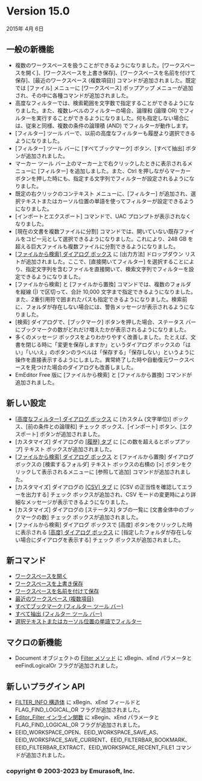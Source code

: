 # Version 15.0

2015年 4月 6日

## 一般の新機能

- 複数のワークスペースを扱うことができるようになりました。\[ワークスペースを開く\]、\[ワークスペースを上書き保存\]、\[ワークスペースを名前を付けて保存\]、\[最近のワークスペース
(複数項目)\] コマンドが追加されました。既定では \[ファイル\] メニューに \[ワークスペース\] ポップアップ メニューが追加され、その中に各種コマンドが追加されました。
- 高度なフィルターでは、検索範囲を文字数で指定することができるようになりました。また、複数レベルのフィルターの場合、論理和 (論理 OR) でフィルターを実行することができるようになりました。何も指定しない場合には、従来と同様、複数の条件の論理積 (AND) でフィルターが動作します。
- \[フィルター\] ツール バーで、以前の高度なフィルターも履歴より選択できるようになりました。
- \[フィルター\] ツール バーに \[すべてブックマーク\] ボタン、\[すべて抽出\] ボタンが追加されました。
- マーカー ツール バー上のマーカー上で右クリックしたときに表示されるメニューに \[フィルター\] を追加しました。また、Ctrl
を押しながらマーカー ボタンを押した時にも、指定する文字列でフィルターが設定されるようになりました。
- 既定の右クリックのコンテキスト メニューに、\[フィルター\]
が追加され、選択テキストまたはカーソル位置の単語を使ってフィルターが設定できるようになりました。
- \[インポートとエクスポート\] コマンドで、UAC プロンプトが表示されなくなりました。
- \[現在の文書を複数ファイルに分割\] コマンドでは、開いていない既存ファイルをコピー元として選択できるようになりました。これにより、248 GB を超える巨大ファイルも複数ファイルに分割できるようになりました。
- [\[ファイルから検索\] ダイアログ ボックス](../dlg/find_in_files/index) に \[出力方法\] ドロップダウン リストが追加されました。ここで、\[直接開いてフィルター\]
を選択することにより、指定文字列を含むファイルを直接開いて、検索文字列でフィルターを設定できるようになりました。
- \[ファイルから検索\] と \[ファイルから置換\] コマンドでは、複数のフォルダを縦線 (\|) で区切って、合計 10,000
文字まで指定できるようになりました。また、2重引用符で囲まれたパスも指定できるようになりました。検索前に、フォルダが存在しない場合には、警告メッセージが表示されるようになりました。
- \[検索\] ダイアログで、\[ブックマーク\] ボタンを押した場合、ステータス バーにブックマークの数がどれだけ増えたかが表示されるようになりました。
- 多くのメッセージ ボックスをよりわかりやすく改善しました。たとえば、文書を閉じる時に「変更を保存しますか」というダイアログ
ボックスの「はい」「いいえ」のボタンのラベルは「保存する」「保存しない」というように操作を直接表示するようにしました。異常終了した時や自動復元ワークスペースを見つけた場合のダイアログも改善しました。
- EmEditor Free 版に \[ファイルから検索\] と \[ファイルから置換\] コマンドが追加されました。

## 新しい設定

- [\[高度なフィルター\] ダイアログ ボックス](../dlg/advanced_filter/index) に \[カスタム (文字単位)\] ボックス、\[前の条件との論理和\] チェック ボックス、\[インポート\]
ボタン、\[エクスポート\] ボタンが追加されました。
- \[カスタマイズ\] ダイアログの [\[履歴\] タブ](../dlg/customize/history/index) に \[この数を超えるとポップアップ\] テキスト ボックスが追加されました。
- [\[ファイルから検索\] ダイアログ ボックス](../dlg/find_in_files/index) と \[ファイルから置換\] ダイアログ ボックスの \[検索するフォルダ\] テキスト ボックスの右横の \[>\] ボタンをクリックして表示されるメニューに \[参照して追加\] コマンドが追加されました。
- \[カスタマイズ\] ダイアログの [\[CSV\] タブ](../dlg/customize/csv/index) に \[CSV の正当性を確認してエラーを出力する\] チェック ボックスが追加され、CSV
モードの変更時により詳細なメッセージが表示できるようになりました。
- \[カスタマイズ\] ダイアログの \[ステータス\] タブの一覧に \[文書全体中のブックマークの数\] チェック ボックスが追加されました。
- \[ファイルから検索\] ダイアログ ボックスで \[高度\] ボタンをクリックした時に表示される [\[高度\] ダイアログ ボックス](../dlg/advanced/index) に \[指定したフォルダが存在しない場合にダイアログを表示する\] チェック ボックスが追加されました。

## 新コマンド

- [ワークスペースを開く](../cmd/file/workspace_open)
- [ワークスペースを上書き保存](../cmd/file/workspace_save_current)
- [ワークスペースを名前を付けて保存](../cmd/file/workspace_save_as)
- [最近のワークスペース (複数項目)](../cmd/file/workspace_recent_file1)
- [すべてブックマーク (フィルター ツール バー)](../cmd/search/filterbar_bookmark)
- [すべて抽出 (フィルター ツール バー)](../cmd/search/filterbar_extract)
- [選択テキストまたはカーソル位置の単語でフィルター](../cmd/edit/filter_word)

## マクロの新機能

- Document オブジェクトの [Filter メソッド](../macro/document/filter) に xBegin、xEnd パラメータと eeFindLogicalOr フラグが追加されました。

## 新しいプラグイン API

- [FILTER\_INFO 構造体](../plugin/structure/filter_info) に xBegin、xEnd フィールドと FLAG\_FIND\_LOGICAL\_OR フラグが追加されました。
- [Editor\_Filter インライン関数](../plugin/macro/editor_filter) に xBegin、xEnd パラメータと FLAG\_FIND\_LOGICAL\_OR フラグが追加されました。
- EEID\_WORKSPACE\_OPEN、EEID\_WORKSPACE\_SAVE\_AS、EEID\_WORKSPACE\_SAVE\_CURRENT、EEID\_FILTERBAR\_BOOKMARK、EEID\_FILTERBAR\_EXTRACT、EEID\_WORKSPACE\_RECENT\_FILE1 コマンドが追加されました。

### copyright © 2003-2023 by Emurasoft, Inc.
